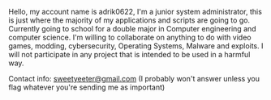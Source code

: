 <!---
adrik0622/adrik0622 is a ✨ special ✨ repository because its `README.md` (this file) appears on your GitHub profile.
You can click the Preview link to take a look at your changes.
--->

Hello, my account name is adrik0622,
I'm a junior system administrator, this is just where the majority of my applications and scripts are going to go.
Currently going to school for a double major in Computer engineering and computer science.
I'm willing to collaborate on anything to do with video games, modding, cybersecurity, Operating Systems, Malware and exploits. I will not participate in any project that is intended to be used in a harmful way.

Contact info:
sweetyeeter@gmail.com (I probably won't answer unless you flag whatever you're sending me as important)
